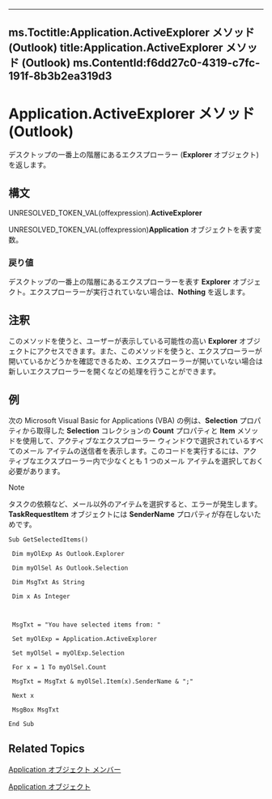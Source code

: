 

---
ms.Toctitle:Application.ActiveExplorer メソッド (Outlook)
title:Application.ActiveExplorer メソッド (Outlook)
ms.ContentId:f6dd27c0-4319-c7fc-191f-8b3b2ea319d3
---
# Application.ActiveExplorer メソッド (Outlook)




デスクトップの一番上の階層にあるエクスプローラー (**Explorer** オブジェクト) を返します。

## 構文
UNRESOLVED_TOKEN_VAL(offexpression).**ActiveExplorer**



UNRESOLVED_TOKEN_VAL(offexpression)**Application** オブジェクトを表す変数。

### 戻り値
デスクトップの一番上の階層にあるエクスプローラーを表す **Explorer** オブジェクト。エクスプローラーが実行されていない場合は、**Nothing** を返します。





## 注釈
このメソッドを使うと、ユーザーが表示している可能性の高い **Explorer** オブジェクトにアクセスできます。また、このメソッドを使うと、エクスプローラーが開いているかどうかを確認できるため、エクスプローラーが開いていない場合は新しいエクスプローラーを開くなどの処理を行うことができます。



## 例
次の Microsoft Visual Basic for Applications (VBA) の例は、**Selection** プロパティから取得した **Selection** コレクションの **Count** プロパティと **Item** メソッドを使用して、アクティブなエクスプローラー ウィンドウで選択されているすべてのメール アイテムの送信者を表示します。このコードを実行するには、アクティブなエクスプローラー内で少なくとも 1 つのメール アイテムを選択しておく必要があります。

>[!NOTE]
>タスクの依頼など、メール以外のアイテムを選択すると、エラーが発生します。**TaskRequestItem** オブジェクトには **SenderName** プロパティが存在しないためです。



```vba
Sub GetSelectedItems() 
 
 Dim myOlExp As Outlook.Explorer 
 
 Dim myOlSel As Outlook.Selection 
 
 Dim MsgTxt As String 
 
 Dim x As Integer 
 
 
 
 MsgTxt = "You have selected items from: " 
 
 Set myOlExp = Application.ActiveExplorer 
 
 Set myOlSel = myOlExp.Selection 
 
 For x = 1 To myOlSel.Count 
 
 MsgTxt = MsgTxt & myOlSel.Item(x).SenderName & ";" 
 
 Next x 
 
 MsgBox MsgTxt 
 
End Sub
```




## Related Topics

[Application オブジェクト メンバー](3519c89c-2353-85ee-7ddc-62e5dd85a8e7.md)

[Application オブジェクト](797003e7-ecd1-eccb-eaaf-32d6ddde8348.md)




